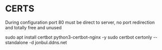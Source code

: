  # CERTS

 During configuration port 80 must be direct to server, no port redirection and totally free and unused

 sudo apt install certbot python3-certbot-nginx -y
 sudo certbot certonly --standalone -d jonbul.ddns.net
 